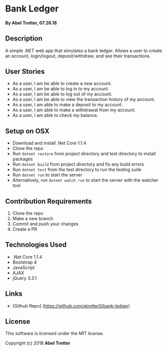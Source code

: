 # Bank Ledger

#### By Abel Trotter, 07.26.18

## Description

A simple .NET web app that simulates a bank ledger. Allows a user to create an account, login/logout, deposit/withdraw, and see their transactions.

## User Stories

* As a user, I am be able to create a new account.
* As a user, I am be able to log in to my account.
* As a user, I am be able to log out of my account.
* As a user, I am be able to view the transaction history of my account.
* As a user, I am able to make a deposit to my account.
* As a user, I am able to make a withdrawal from my account.
* As a user, I am able to check my balance.

## Setup on OSX

* Download and install .Net Core 1.1.4
* Clone the repo
* Run `dotnet restore` from project directory and test directory to install packages
* Run `dotnet build` from project directory and fix any build errors
* Run `dotnet test` from the test directory to run the testing suite
* Run `dotnet run` to start the server
* Alternatively, run `dotnet watch run` to start the server with the watcher tool

## Contribution Requirements

1. Clone the repo
1. Make a new branch
1. Commit and push your changes
1. Create a PR

## Technologies Used

* .Net Core 1.1.4
* Bootstrap 4
* JavaScript
* AJAX
* jQuery 3.3.1

## Links

* [Github Repo] (https://github.com/atrotter0/bank-ledger)

## License

This software is licensed under the MIT license.

Copyright (c) 2018 **Abel Trotter**
